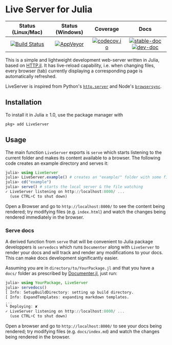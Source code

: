 # Live Server for Julia

| Status (Linux/Mac) | Status (Windows) | Coverage | Docs |
| :----: | :----: | :----: | :----: |
| [![Build Status](https://travis-ci.org/asprionj/LiveServer.jl.svg?branch=master)](https://travis-ci.org/asprionj/LiveServer.jl) | [![AppVeyor](https://ci.appveyor.com/api/projects/status/github/asprionj/LiveServer.jl?branch=master&svg=true)](https://ci.appveyor.com/project/asprionj/LiveServer-jl) | [![codecov.io](http://codecov.io/github/asprionj/LiveServer.jl/coverage.svg?branch=master)](http://codecov.io/github/asprionj/LiveServer.jl?branch=master) | [![stable-doc](https://img.shields.io/badge/docs-stable-blue.svg)](https://asprionj.github.io/LiveServer.jl/stable/) [![dev-doc](https://img.shields.io/badge/docs-dev-blue.svg)](https://asprionj.github.io/LiveServer.jl/dev/)

This is a simple and lightweight development web-server written in Julia, based on [HTTP.jl](https://github.com/JuliaWeb/HTTP.jl).
It has live-reload capability, i.e. when changing files, every browser (tab) currently displaying a corresponding page is automatically refreshed.

LiveServer is inspired from Python's [`http.server`](https://docs.python.org/3/library/http.server.html) and Node's [`browsersync`](https://www.browsersync.io/).

## Installation

To install it in Julia ≥ 1.0, use the package manager with

```julia-repl
pkg> add LiveServer
```

## Usage

The main function `LiveServer` exports is `serve` which starts listening to the current folder and makes its content available to a browser.
The following code creates an example directory and serves it:

```julia
julia> using LiveServer
julia> LiveServer.example() # creates an "example/" folder with some files
julia> cd("example")
julia> serve() # starts the local server & the file watching
✓ LiveServer listening on http://localhost:8000/ ...
  (use CTRL+C to shut down)
```

Open a Browser and go to `http://localhost:8000/` to see the content being rendered; try modifying files (e.g. `index.html`) and watch the changes being rendered immediately in the browser.

### Serve docs

A derived function from `serve` that will be convenient to Julia package developpers is `servedocs` which runs `Documenter` along with `LiveServer` to render your docs and will track and render any modifications to your docs.
This can make docs development significantly easier.

Assuming you are in `directory/to/YourPackage.jl` and that you have a `docs/` folder as prescribed by [Documenter.jl](https://github.com/JuliaDocs/Documenter.jl), just run:

```julia
julia> using YourPackage, LiveServer
julia> servedocs()
[ Info: SetupBuildDirectory: setting up build directory.
[ Info: ExpandTemplates: expanding markdown templates.
...
└ Deploying: ✘
✓ LiveServer listening on http://localhost:8000/ ...
  (use CTRL+C to shut down)
```

Open a browser and go to `http://localhost:8000/` to see your docs being rendered; try modifying files (e.g. `docs/index.md`) and watch the changes being rendered in the browser.
